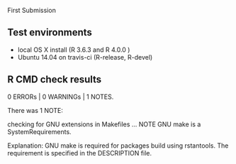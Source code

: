 First Submission 

## Test environments

* local OS X install (R 3.6.3 and R 4.0.0 )
* Ubuntu 14.04 on travis-ci (R-release, R-devel)

## R CMD check results

0 ERRORs | 0 WARNINGs | 1 NOTES.

There was 1 NOTE:

checking for GNU extensions in Makefiles ... 
NOTE GNU make is a SystemRequirements.

Explanation: GNU make is required for packages build using rstantools. The requirement is specified in the DESCRIPTION file.


